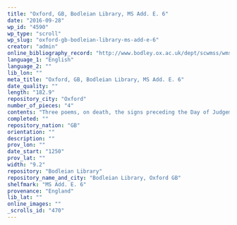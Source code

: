 ```yaml
---
title: "Oxford, GB, Bodleian Library, MS Add. E. 6"
date: "2016-09-28"
wp_id: "4590"
wp_type: "scroll"
wp_slug: "oxford-gb-bodleian-library-ms-add-e-6"
creator: "admin"
online_bibliography_record: "http://www.bodley.ox.ac.uk/dept/scwmss/wmss/online/medieval/additional/additional-e.html"
language_1: "English"
language_2: ""
lib_lon: ""
meta_title: "Oxford, GB, Bodleian Library, MS Add. E. 6"
date_quality: ""
length: "182.9"
repository_city: "Oxford"
number_of_pieces: "4"
contents: "Three poems, on death, the signs preceding the Day of Judgement, and the Lord's Prayer."
completed: ""
repository_nation: "GB"
orientation: ""
description: ""
prov_lon: ""
date_start: "1250"
prov_lat: ""
width: "9.2"
repository: "Bodleian Library"
repository_name_and_city: "Bodleian Library, Oxford GB"
shelfmark: "MS Add. E. 6"
provenance: "England"
lib_lat: ""
online_images: ""
_scrolls_id: "470"
---
```



